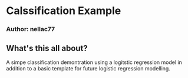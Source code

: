 # Calssification Example
### Author: nellac77

## What's this all about?
A simpe classification demontration using a logitstic regression model in addition to a basic template for future logistic regression modelling.
